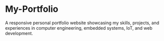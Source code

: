 # My-Portfolio
A responsive personal portfolio website showcasing my skills, projects, and experiences in computer engineering, embedded systems, IoT, and web development.
